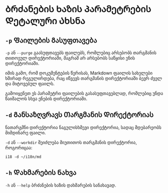# Ბრძანების Ხაზის Პარამეტრების Დეტალური Ახსნა

## `-p` Ფაილების Გასუფთავება

`-p` ან `--purge` გაასუფთავებს ფაილებს, რომლებიც არსებობს თარგმანის თითოეულ დირექტორიაში, მაგრამ არ არსებობს საწყისი ენის დირექტორიაში.

იმის გამო, რომ დოკუმენტების წერისას, Markdown ფაილის სახელები ხშირად რეგულირდება, რაც იწვევს თარგმანის დირექტორიაში ბევრ ძველ და მიტოვებულ ფაილს.

გამოიყენეთ ეს პარამეტრი ფაილების გასასუფთავებლად, რომლებიც უნდა წაიშალოს სხვა ენების დირექტორიაში.

## `-d` Განსაზღვრავს Თარგმანის Დირექტორიას

ნათარგმნი დირექტორია ნაგულისხმევი დირექტორია, სადაც მდებარეობს მიმდინარე ფაილი.

`-d` ან `--workdir` შეიძლება მიუთითოს თარგმანის დირექტორია, როგორიცაა:

```
i18 -d ~/i18n/md
```

## `-h` Დახმარების Ნახვა

`-h` ან `--help` ბრძანების ხაზის დახმარების სანახავად.